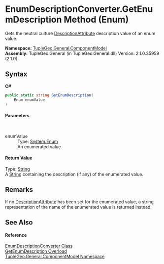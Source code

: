 # EnumDescriptionConverter.GetEnumDescription Method (Enum)
 

Gets the neutral culture <a href="T_TupleGeo_General_Attributes_DescriptionAttribute">DescriptionAttribute</a> description value of an enum value.

**Namespace:**&nbsp;<a href="N_TupleGeo_General_ComponentModel">TupleGeo.General.ComponentModel</a><br />**Assembly:**&nbsp;TupleGeo.General (in TupleGeo.General.dll) Version: 2.1.0.35959 (2.1.0)

## Syntax

**C#**<br />
``` C#
public static string GetEnumDescription(
	Enum enumValue
)
```


#### Parameters
&nbsp;<dl><dt>enumValue</dt><dd>Type: <a href="http://msdn2.microsoft.com/en-us/library/1zt1ybx4" target="_blank">System.Enum</a><br />An enumerated value.</dd></dl>

#### Return Value
Type: <a href="http://msdn2.microsoft.com/en-us/library/s1wwdcbf" target="_blank">String</a><br />A <a href="http://msdn2.microsoft.com/en-us/library/s1wwdcbf" target="_blank">String</a> containing the description (if any) of the enumerated value.

## Remarks
If no <a href="http://msdn2.microsoft.com/en-us/library/xwb66ftt" target="_blank">DescriptionAttribute</a> has been set for the enumerated value, a string representation of the name of the enumerated value is returned instead.

## See Also


#### Reference
<a href="T_TupleGeo_General_ComponentModel_EnumDescriptionConverter">EnumDescriptionConverter Class</a><br /><a href="Overload_TupleGeo_General_ComponentModel_EnumDescriptionConverter_GetEnumDescription">GetEnumDescription Overload</a><br /><a href="N_TupleGeo_General_ComponentModel">TupleGeo.General.ComponentModel Namespace</a><br />
